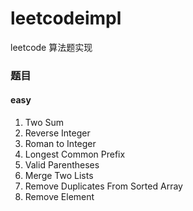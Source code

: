# leetcodeimpl
leetcode 算法题实现

### 题目
#### easy

1. Two Sum
2. Reverse Integer
3. Roman to Integer
4. Longest Common Prefix
5. Valid Parentheses
6. Merge Two Lists
7. Remove Duplicates From Sorted Array
8. Remove Element